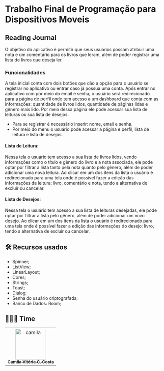 # Trabalho Final de Programação para Dispositivos Moveis

## Reading Journal
O objetivo do aplicativo é permitir que seus usuários possam atribuir uma nota e um comentário para os livros que leram, além de poder registrar uma lista de livros que deseja ler.

### Funcionalidades
A tela inicial conta com dois botões que dão a opção para o usuário se registrar no aplicativo ou entrar caso já possua uma conta.
Após entrar no aplicativo com por meio do email e senha, o usuário será redirecionado para a página de perfil onde tem acesso a um dashboard que conta com as informações: quantidade de livros lidos, quantidade de páginas lidas e gênero mais lido. Por meio dessa página ele pode acessar sua lista de leituras ou sua lista de desejos.
- Para se registrar é necessário inserir: nome, email e senha.
- Por meio do menu o usuário pode acessar a página e perfil, lista de leitura e lista de desejos.

#### Lista de Leitura:
Nessa tela o usuário tem acesso a sua lista de livros lidos, vendo informações como o título e gênero do livro e a nota associada, ele pode optar por filtrar a lista tanto pela nota quanto pelo gênero, além de poder adicionar uma nova leitura.
Ao clicar em um dos itens da lista o usuário é redirecionado para uma tela onde é possível fazer a edição das informações da leitura: livro, comentário e nota, tendo a alternativa de excluir ou cancelar.

#### Lista de Desejos:
Nessa tela o usuário tem acesso a sua lista de leituras desejadas, ele pode optar por filtrar a lista pelo gênero, além de poder adicionar um novo desejo.
Ao clicar em um dos itens da lista o usuário é redirecionado para uma tela onde é possível fazer a edição das informações do desejo: livro, tendo a alternativa de excluir ou cancelar.

## 🛠️ Recursos usados
- Spinner;
- ListView;
- LinearLayout;
- Cores;
- Strings;
- Toast;
- Dialog;
- Senha do usuário criptografada;
- Banco de Dados: Room;

## 👩🏻‍💻 Time
<table>
  <tr>
    <td align="center">
      <a href="https://github.com/camilavitoriacosta">
        <img src="https://avatars.githubusercontent.com/u/69814341?v=4" width="100px;" alt="camila"/><br>
        <sub>
          <b>Camila Vitória C. Costa</b>
        </sub>
      </a>
    </td>
  </tr>
</table>
